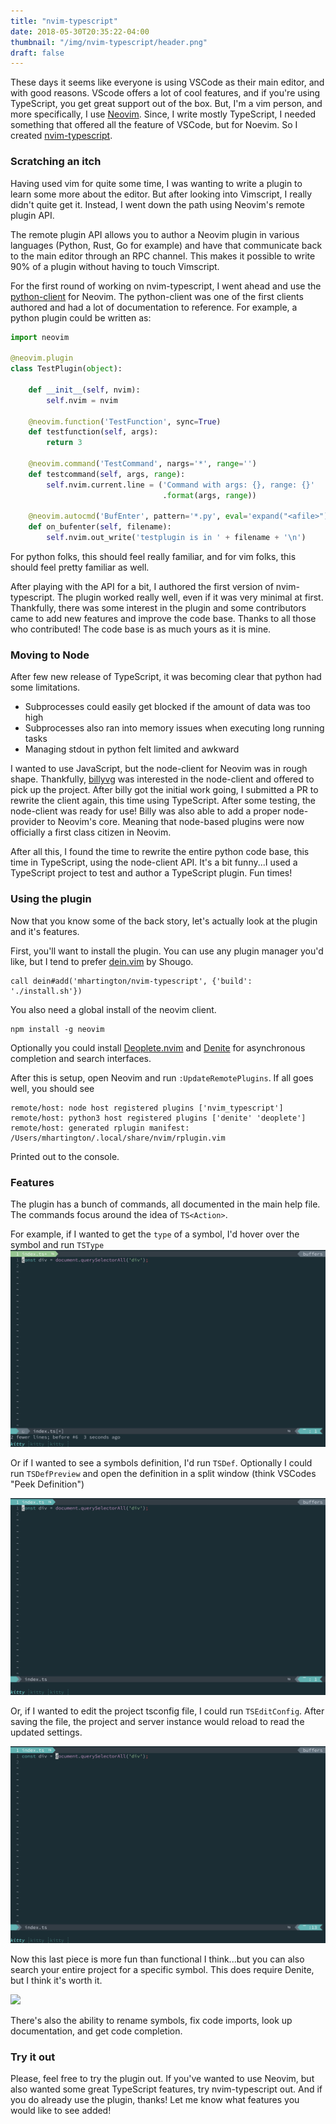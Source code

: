 ```yaml
---
title: "nvim-typescript"
date: 2018-05-30T20:35:22-04:00
thumbnail: "/img/nvim-typescript/header.png"
draft: false
---
```


These days it seems like everyone is using VSCode as their main editor, and with good reasons. VScode offers a lot of cool features, and if you're using TypeScript, you get great support out of the box. But, I'm a vim person, and more specifically, I use [Neovim](https://neovim.io). Since, I write mostly TypeScript, I needed something that offered all the feature of VSCode, but for Noevim. So I created [nvim-typescript](https://github.com/mhartington/nvim-typescript).

### Scratching an itch

Having used vim for quite some time, I was wanting to write a plugin to learn some more about the editor. But after looking into Vimscript, I really didn't quite get it. Instead, I went down the path using Neovim's remote plugin API.

The remote plugin API allows you to author a Neovim plugin in various languages (Python, Rust, Go for example) and have that communicate back to the main editor through an RPC channel. This makes it possible to write 90% of a plugin without having to touch Vimscript.

For the first round of working on nvim-typescript, I went ahead and use the [python-client](https://github.com/neovim/python-client) for Neovim. The python-client was one of the first clients authored and had a lot of documentation to reference. For example, a python plugin could be written as:

```python
import neovim

@neovim.plugin
class TestPlugin(object):

    def __init__(self, nvim):
        self.nvim = nvim

    @neovim.function('TestFunction', sync=True)
    def testfunction(self, args):
        return 3

    @neovim.command('TestCommand', nargs='*', range='')
    def testcommand(self, args, range):
        self.nvim.current.line = ('Command with args: {}, range: {}'
                                  .format(args, range))

    @neovim.autocmd('BufEnter', pattern='*.py', eval='expand("<afile>")', sync=True)
    def on_bufenter(self, filename):
        self.nvim.out_write('testplugin is in ' + filename + '\n')
```

For python folks, this should feel really familiar, and for vim folks, this should feel pretty familiar as well.

After playing with the API for a bit, I authored the first version of nvim-typescript. The plugin worked really well, even if it was very minimal at first. Thankfully, there was some interest in the plugin and some contributors came to add new features and improve the code base. Thanks to all those who contributed! The code base is as much yours as it is mine.


### Moving to Node

After few new release of TypeScript, it was becoming clear that python had some limitations.

- Subprocesses could easily get blocked if the amount of data was too high
- Subprocesses also ran into memory issues when executing long running tasks
- Managing stdout in python felt limited and awkward

I wanted to use JavaScript, but the node-client for Neovim was in rough shape. Thankfully, [billyvg](https://twitter.com/billyvg) was interested in the node-client and offered to pick up the project. After billy got the initial work going, I submitted a PR to rewrite the client again, this time using TypeScript. After some testing, the node-client was ready for use! Billy was also able to add a proper node-provider to Neovim's core. Meaning that node-based plugins were now officially a first class citizen in Neovim.

After all this, I found the time to rewrite the entire python code base, this time in TypeScript, using the node-client API. It's a bit funny...I used a TypeScript project to test and author a TypeScript plugin. Fun times!

### Using the plugin

Now that you know some of the back story, let's actually look at the plugin and it's features.


First, you'll want to install the plugin. You can use any plugin manager you'd like, but I tend to prefer [dein.vim](https://github.com/Shougo/dein.vim) by Shougo.

```
call dein#add('mhartington/nvim-typescript', {'build': './install.sh'})
```

You also need a global install of the neovim client.

```shell
npm install -g neovim
```

Optionally you could install [Deoplete.nvim](https://github.com/Shougo/deoplete.nvim) and [Denite](https://github.com/Shougo/denite.nvim) for asynchronous completion and search interfaces.

After this is setup, open Neovim and run `:UpdateRemotePlugins`. If all goes well, you should see

```
remote/host: node host registered plugins ['nvim_typescript']
remote/host: python3 host registered plugins ['denite' 'deoplete']
remote/host: generated rplugin manifest: /Users/mhartington/.local/share/nvim/rplugin.vim
```

Printed out to the console.

### Features

The plugin has a bunch of commands, all documented in the main help file. The commands focus around the idea of `TS<Action>`.


For example, if I wanted to get the `type` of a symbol, I'd hover over the symbol and run `TSType`
![](/img/nvim-typescript/ts-type.gif)

Or if I wanted to see a symbols definition, I'd run `TSDef`. Optionally I could run `TSDefPreview` and open the definition in a split window (think VSCodes "Peek Definition")


![](/img/nvim-typescript/ts-def.gif)

Or, if I wanted to edit the project tsconfig file, I could run `TSEditConfig`. After saving the file, the project and server instance would reload to read the updated settings.

![](/img/nvim-typescript/ts-edit-config.gif)


Now this last piece is more fun than functional I think...but you can also search your entire project for a specific symbol. This does require Denite, but I think it's worth it.


![](/img/nvim-typescript/ts-workspace.gif)


There's also the ability to rename symbols, fix code imports, look up documentation, and get code completion.

### Try it out

Please, feel free to try the plugin out. If you've wanted to use Neovim, but also wanted some great TypeScript features, try nvim-typescript out. And if you do already use the plugin, thanks! Let me know what features you would like to see added!
